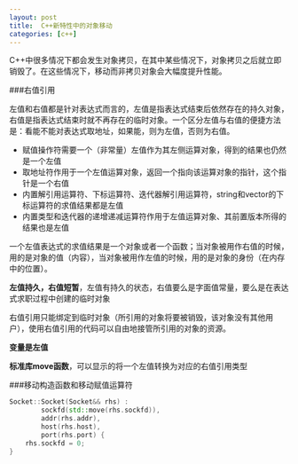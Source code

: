 ```yaml
---
layout: post
title:  C++新特性中的对象移动
categories: [c++]
---
```


C++中很多情况下都会发生对象拷贝，在其中某些情况下，对象拷贝之后就立即销毁了。在这些情况下，移动而非拷贝对象会大幅度提升性能。

###右值引用

左值和右值都是针对表达式而言的，左值是指表达式结束后依然存在的持久对象，右值是指表达式结束时就不再存在的临时对象。一个区分左值与右值的便捷方法是：看能不能对表达式取地址，如果能，则为左值，否则为右值。

-   赋值操作符需要一个（非常量）左值作为其左侧运算对象，得到的结果也仍然是一个左值
-   取地址符作用于一个左值运算对象，返回一个指向该运算对象的指针，这个指针是一个右值
-   内置解引用运算符、下标运算符、迭代器解引用运算符，string和vector的下标运算符的求值结果都是左值
-   内置类型和迭代器的递增递减运算符作用于左值运算对象、其前置版本所得的结果也是左值

一个左值表达式的求值结果是一个对象或者一个函数；当对象被用作右值的时候，用的是对象的值（内容），当对象被用作左值的时候，用的是对象的身份（在内存中的位置）。

**左值持久，右值短暂**，左值有持久的状态，右值要么是字面值常量，要么是在表达式求职过程中创建的临时对象

右值引用只能绑定到临时对象（所引用的对象将要被销毁，该对象没有其他用户），使用右值引用的代码可以自由地接管所引用的对象的资源。

**变量是左值**

**标准库move函数**，可以显示的将一个左值转换为对应的右值引用类型


###移动构造函数和移动赋值运算符

```cpp
Socket::Socket(Socket&& rhs) : 
		sockfd(std::move(rhs.sockfd)), 
		addr(rhs.addr), 
		host(rhs.host), 
		port(rhs.port) {
	rhs.sockfd = 0;
}
```



